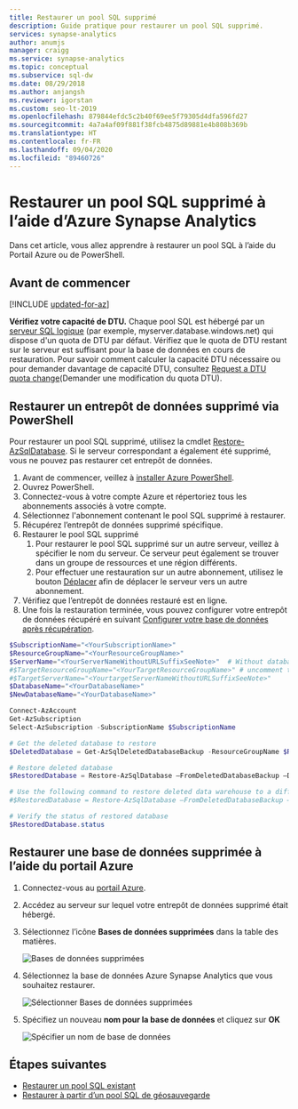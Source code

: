 ```yaml
---
title: Restaurer un pool SQL supprimé
description: Guide pratique pour restaurer un pool SQL supprimé.
services: synapse-analytics
author: anumjs
manager: craigg
ms.service: synapse-analytics
ms.topic: conceptual
ms.subservice: sql-dw
ms.date: 08/29/2018
ms.author: anjangsh
ms.reviewer: igorstan
ms.custom: seo-lt-2019
ms.openlocfilehash: 879844efdc5c2b40f69ee5f79305d4dfa596fd27
ms.sourcegitcommit: 4a7a4af09f881f38fcb4875d89881e4b808b369b
ms.translationtype: HT
ms.contentlocale: fr-FR
ms.lasthandoff: 09/04/2020
ms.locfileid: "89460726"
---
```

# <a name="restore-a-deleted-sql-pool-using-azure-synapse-analytics"></a>Restaurer un pool SQL supprimé à l’aide d’Azure Synapse Analytics

Dans cet article, vous allez apprendre à restaurer un pool SQL à l’aide du Portail Azure ou de PowerShell.

## <a name="before-you-begin"></a>Avant de commencer

[!INCLUDE [updated-for-az](../../../includes/updated-for-az.md)]

**Vérifiez votre capacité de DTU.** Chaque pool SQL est hébergé par un [serveur SQL logique](../../azure-sql/database/logical-servers.md) (par exemple, myserver.database.windows.net) qui dispose d'un quota de DTU par défaut.  Vérifiez que le quota de DTU restant sur le serveur est suffisant pour la base de données en cours de restauration. Pour savoir comment calculer la capacité DTU nécessaire ou pour demander davantage de capacité DTU, consultez [Request a DTU quota change](sql-data-warehouse-get-started-create-support-ticket.md)(Demander une modification du quota DTU).

## <a name="restore-a-deleted-data-warehouse-through-powershell"></a>Restaurer un entrepôt de données supprimé via PowerShell

Pour restaurer un pool SQL supprimé, utilisez la cmdlet [Restore-AzSqlDatabase](/powershell/module/az.sql/restore-azsqldatabase?toc=/azure/synapse-analytics/sql-data-warehouse/toc.json&bc=/azure/synapse-analytics/sql-data-warehouse/breadcrumb/toc.json). Si le serveur correspondant a également été supprimé, vous ne pouvez pas restaurer cet entrepôt de données.

1. Avant de commencer, veillez à [installer Azure PowerShell](/powershell/azure/?toc=/azure/synapse-analytics/sql-data-warehouse/toc.json&bc=/azure/synapse-analytics/sql-data-warehouse/breadcrumb/toc.json).
2. Ouvrez PowerShell.
3. Connectez-vous à votre compte Azure et répertoriez tous les abonnements associés à votre compte.
4. Sélectionnez l'abonnement contenant le pool SQL supprimé à restaurer.
5. Récupérez l’entrepôt de données supprimé spécifique.
6. Restaurer le pool SQL supprimé
    1. Pour restaurer le pool SQL supprimé sur un autre serveur, veillez à spécifier le nom du serveur.  Ce serveur peut également se trouver dans un groupe de ressources et une région différents.
    1. Pour effectuer une restauration sur un autre abonnement, utilisez le bouton [Déplacer](../../azure-resource-manager/management/move-resource-group-and-subscription.md?toc=/azure/synapse-analytics/sql-data-warehouse/toc.json&bc=/azure/synapse-analytics/sql-data-warehouse/breadcrumb/toc.json#use-the-portal) afin de déplacer le serveur vers un autre abonnement.
7. Vérifiez que l’entrepôt de données restauré est en ligne.
8. Une fois la restauration terminée, vous pouvez configurer votre entrepôt de données récupéré en suivant [Configurer votre base de données après récupération](../../azure-sql/database/disaster-recovery-guidance.md?toc=/azure/synapse-analytics/sql-data-warehouse/toc.json&bc=/azure/synapse-analytics/sql-data-warehouse/breadcrumb/toc.json#configure-your-database-after-recovery).

```Powershell
$SubscriptionName="<YourSubscriptionName>"
$ResourceGroupName="<YourResourceGroupName>"
$ServerName="<YourServerNameWithoutURLSuffixSeeNote>"  # Without database.windows.net
#$TargetResourceGroupName="<YourTargetResourceGroupName>" # uncomment to restore to a different server.
#$TargetServerName="<YourtargetServerNameWithoutURLSuffixSeeNote>"
$DatabaseName="<YourDatabaseName>"
$NewDatabaseName="<YourDatabaseName>"

Connect-AzAccount
Get-AzSubscription
Select-AzSubscription -SubscriptionName $SubscriptionName

# Get the deleted database to restore
$DeletedDatabase = Get-AzSqlDeletedDatabaseBackup -ResourceGroupName $ResourceGroupName -ServerName $ServerName -DatabaseName $DatabaseName

# Restore deleted database
$RestoredDatabase = Restore-AzSqlDatabase –FromDeletedDatabaseBackup –DeletionDate $DeletedDatabase.DeletionDate -ResourceGroupName $DeletedDatabase.ResourceGroupName -ServerName $DeletedDatabase.ServerName -TargetDatabaseName $NewDatabaseName –ResourceId $DeletedDatabase.ResourceID

# Use the following command to restore deleted data warehouse to a different server
#$RestoredDatabase = Restore-AzSqlDatabase –FromDeletedDatabaseBackup –DeletionDate $DeletedDatabase.DeletionDate -ResourceGroupName $TargetResourceGroupName -ServerName $TargetServerName -TargetDatabaseName $NewDatabaseName –ResourceId $DeletedDatabase.ResourceID

# Verify the status of restored database
$RestoredDatabase.status
```

## <a name="restore-a-deleted-database-using-the-azure-portal"></a>Restaurer une base de données supprimée à l’aide du portail Azure

1. Connectez-vous au [portail Azure](https://portal.azure.com/).
2. Accédez au serveur sur lequel votre entrepôt de données supprimé était hébergé.
3. Sélectionnez l’icône **Bases de données supprimées** dans la table des matières.

    ![Bases de données supprimées](./media/sql-data-warehouse-restore-deleted-dw/restoring-deleted-01.png)

4. Sélectionnez la base de données Azure Synapse Analytics que vous souhaitez restaurer.

    ![Sélectionner Bases de données supprimées](./media/sql-data-warehouse-restore-deleted-dw/restoring-deleted-11.png)

5. Spécifiez un nouveau **nom pour la base de données** et cliquez sur **OK**

    ![Spécifier un nom de base de données](./media/sql-data-warehouse-restore-deleted-dw/restoring-deleted-21.png)

## <a name="next-steps"></a>Étapes suivantes

- [Restaurer un pool SQL existant](sql-data-warehouse-restore-active-paused-dw.md)
- [Restaurer à partir d’un pool SQL de géosauvegarde](sql-data-warehouse-restore-from-geo-backup.md)
